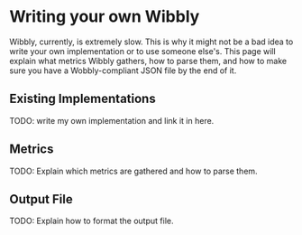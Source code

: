 # Writing your own Wibbly

Wibbly, currently, is extremely slow.
This is why it might not be a bad idea to write your own implementation
or to use someone else's.
This page will explain what metrics Wibbly gathers,
how to parse them,
and how to make sure you have a Wobbly-compliant JSON file by the end of it.


## Existing Implementations

TODO: write my own implementation and link it in here.


## Metrics

TODO: Explain which metrics are gathered and how to parse them.


## Output File

TODO: Explain how to format the output file.
